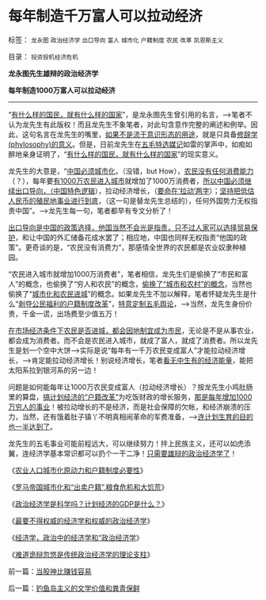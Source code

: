 # 每年制造千万富人可以拉动经济

标签： `龙永图` `政治经济学` `出口导向` `富人` `城市化` `户籍制度` `农民` `改革` `凯恩斯主义` 

目录： `投资投机经济危机`

**龙永图先生雄辩的政治经济学**

**每年制造1000万富人可以拉动经济**

****

“[有什么样的国民，就有什么样的国家](../../../2009/12/31/有什么样的文化，就有什么样的国民.md)”，是龙永图先生曾引用的名言，——>笔者不认为龙先生有此版权！而且龙先生不象笔者，对此句含意作完整的阐述和例举。因此，这句名言在龙先生的嘴里，[如果不是流于意识形态的用途](../../../2010/8/20/意识形态口水学论文集.md)，就是只具备[修辞学(phylosophy)的意义](../../../2010/7/29/任何人有反击侵害的天赋权力.md)。但是，日前龙先生在[五毛特选媒记](../../../2010/9/14/股票市场价格陪审团！.md)如雷的掌声中，如痴如醉地亲身证明了，“[有什么样的国民，就有什么样的国家](../../../2010/4/15/“反对派”不是“对抗派”.md)”的现实意义。

龙先生的大意是，“[中国必须城市化](../../../2010/8/30/罗马帝国城市化和“出卖户籍”,粮食危机和大饥荒.md)，（没错，but
How），[农民没有任何消费能力](http://blog.sina.com.cn/s/blog_5563a64d0100bwh8.html)（？），每年要[有1000万农民进入城市](../../../2009/10/27/计划经济的城市化将促进城市农村化.md)就增加了1000万消费者，[所以中国必须继续出口导向，（中国特色逻辑](http://hi.baidu.com/darthchn/blog/item/970e64c5bcae83c539db4980.html)），拉动经济增长，（[要命在‘拉动’两字](../../../2009/5/1/赌场必杀技，市场计划经济行政干预之自欺欺人.md)）；[坚持把低估人民币的殖民地事业进行到底](../../../2010/8/31/反驳西方指责中国殖民非洲.md)，（这一句是替龙先生总结的），任何外国势力无权指责中国”。——>龙先生每一句，笔者都早有专文分析了！

[出口导向是中国的政策选择，他国当然不会光是指责，只不过人家可以选择贸易保护](../../../2010/7/9/人民币汇率是中国的主权，贸易保护是美国的主权.md)，和让中国的外汇储备花成水罢了；相应地，中国也同样无权指责“他国的政策”。更奇谈的是，“农民没有消费力”，那感情全世界的农民都是农业奴隶种植园。

“农民进入城市就增加1000万消费者”，笔者相信，龙先生们是偷换了“市民和富人”的概念，也偷换了“穷人和农民”的概念，[偷换了“城市和农村”的概念](../../../2010/1/29/市民拥有的不是城市的财富，是交换创造价值的场所体系.md)，当然也偷换了“[城市化和农民进城](../../../2009/10/28/计划经济的城市化只会适得其反.md)”的概念。如果龙先生不加以解释，笔者怀疑龙先生是什么“[剥夺公民福利的户籍制度改革](../../../2010/1/29/“户籍制度改革城市化”的本质是浩劫.md)”，[特意定制五毛舆论](../../../2009/10/9/民意就是民主吗？可定制的民意呢？.md)，——>当然，龙先生身份价贵，千金一谎，出场费至少值五万！

[在市场经济条件下农民是否进城，都会因地制宜成为市民](../../../2009/10/27/中国农村问题是计划经济的问题.md)，无论是不是从事农业，都会成为消费者。而不会是农民进入城市，就成了富人，就成了消费者。所以龙先生是划一个空中大饼——>实际是说“每年有一千万农民变成富人”才能拉动经济增长，——>肯定能拉动经济增长！别说经济增长，笔者[看无中生有的经济能量](../../../2009/12/7/经济学中的科学和最朴素的成本效益定律.md)，能把太阳系拉到银河系的另一边！

问题是如何能每年让1000万农民变成富人（拉动经济增长）？按龙先生小鸡肚肠里的算盘，[搞计划经济的“户籍改革”](../../../2009/11/15/小农意识和被利用的户籍制度的争论.md)为吃饭财政的增长服务，[那是每年增加1000万穷人的事业](../../../2009/8/30/最贫困的人口是城市世袭贫困.md)！被拉动增长的不是经济，而是社会保障的欠帐，和经济崩溃的压力，当然，还有饿着肚子镇丫不明真相闹革命的军费准备，——>[连计划生育的目的也一半达到了](../../../2009/10/13/计划经济的城市化，计划生育和市场经济.md)。

龙先生的五毛事业可能前程远大，可以继续努力！拌上民族主义，还可以如虎添翼，连经济学基本常识都可以扔个一干二净！[只需要雄辩的政治经济学了](../../../2009/3/28/大学无书：难道诡辩忽悠是传统政治经济学的理论支柱.md)！

《[农业人口城市化原动力和户籍制度必要性](../../../2009/1/5/农业人口城市化原动力和户籍制度必要性.md)》

《[罗马帝国城市化和“出卖户籍”,粮食危机和大饥荒](../../../2010/8/30/罗马帝国城市化和“出卖户籍”,粮食危机和大饥荒.md)》

《[政治经济学是科学吗？计划经济的GDP是什么？](../../../2009/12/27/政治经济学是科学吗？计划经济的GDP是什么？.md)》

《[最要不得权威的经济学和权威的政治经济学](../../../2009/12/15/最要不得权威的经济学和权威的政治经济学.md)》

《[经济学，政治中的经济学和“政治经济学](../../../2009/9/9/经济学，政治中的经济学和“政治经济学”.md)》

《[难道诡辩忽悠是传统政治经济学的理论支柱](../../../2009/3/28/大学无书：难道诡辩忽悠是传统政治经济学的理论支柱.md)》

前一篇：[当股神比赚钱容易](../../../2010/9/16/当股神比赚钱容易.md)

后一篇：[钓鱼岛主义的文学价值和粪青保鲜](../../../2010/9/16/钓鱼岛主义的文学价值和粪青保鲜.md)